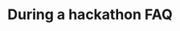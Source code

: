 ---
title: During a hackathon FAQ
excerpt: FAQ when in the K-Scale house during an official hackathon
deprecated: false
hidden: false
metadata:
  robots: index
next:
  pages:
    - slug: hackathons
      title: Connecting to your bot
      type: basic
---